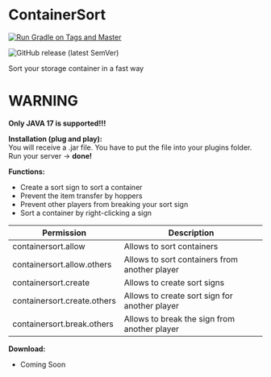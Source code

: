# ContainerSort
[![Run Gradle on Tags and Master](https://github.com/theShadowsDust/ContainerSort/actions/workflows/build.yaml/badge.svg?branch=main)](https://github.com/UniqueGame/UltimateSpawn/actions/workflows/build.yaml)


![GitHub release (latest SemVer)](https://img.shields.io/github/v/release/theShadowsDust/ContainerSort?sort=semver)

Sort your storage container in a fast way  

# WARNING

**Only JAVA 17 is supported!!!**

**Installation (plug and play):**  
You will receive a .jar file. You have to put the file into your plugins folder. Run your server -> **done!**<br/>

**Functions:**  
- Create a sort sign to sort a container
- Prevent the item transfer by hoppers
- Prevent other players from breaking your sort sign
- Sort a container by right-clicking a sign


| Permission                  | Description                                   |
|-----------------------------|-----------------------------------------------|
| containersort.allow         | Allows to sort containers                     |
| containersort.allow.others  | Allows to sort containers from another player |
| containersort.create        | Allows to create sort signs                   |
| containersort.create.others | Allows to create sort sign for another player |             
| containersort.break.others  | Allows to break the sign from another player  |

**Download:**  
- Coming Soon
